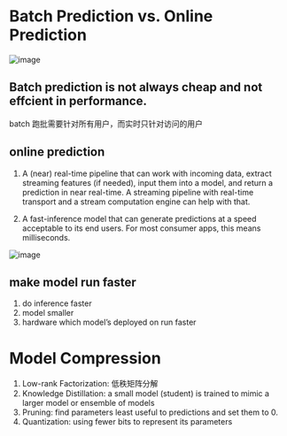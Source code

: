 
# Batch Prediction vs. Online Prediction
![image](https://github.com/spevenhe/Study/assets/42630862/d31bb354-4e61-41a8-89d7-64d0851f525f)

## Batch prediction is not always cheap and not effcient in performance.

batch 跑批需要针对所有用户，而实时只针对访问的用户

## online prediction

1. A (near) real-time pipeline that can work with incoming data, extract streaming features (if needed), input them into a model, and return a prediction in near real-time. A streaming pipeline with real-time transport and a stream computation engine can help with that.

2. A fast-inference model that can generate predictions at a speed acceptable to its end users. For most consumer apps, this means milliseconds.

![image](https://github.com/spevenhe/Study/assets/42630862/d7166dd3-3a42-436a-a793-697788f4b31b)

## make model run faster

1. do inference faster
2. model smaller
3. hardware which model’s deployed on run faster


# Model Compression
1. Low-rank Factorization: 低秩矩阵分解
2. Knowledge Distillation: a small model (student) is trained to mimic a larger model or ensemble of models
3. Pruning: find parameters least useful to predictions and set them to 0.
4. Quantization: using fewer bits to represent its parameters






